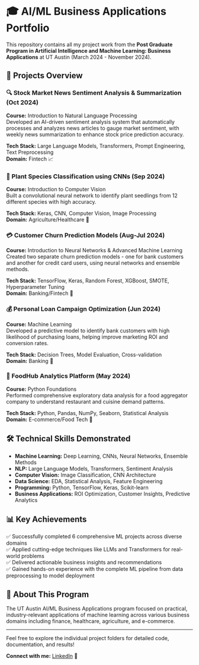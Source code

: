 # 🎓 AI/ML Business Applications Portfolio

This repository contains all my project work from the **Post Graduate Program in Artificial Intelligence and Machine Learning: Business Applications** at UT Austin (March 2024 - November 2024).

## 📁 Projects Overview

### 🔍 Stock Market News Sentiment Analysis & Summarization (Oct 2024)
**Course:** Introduction to Natural Language Processing  
Developed an AI-driven sentiment analysis system that automatically processes and analyzes news articles to gauge market sentiment, with weekly news summarization to enhance stock price prediction accuracy.

**Tech Stack:** Large Language Models, Transformers, Prompt Engineering, Text Preprocessing  
**Domain:** Fintech 📈

### 🌱 Plant Species Classification using CNNs (Sep 2024)
**Course:** Introduction to Computer Vision  
Built a convolutional neural network to identify plant seedlings from 12 different species with high accuracy.

**Tech Stack:** Keras, CNN, Computer Vision, Image Processing  
**Domain:** Agriculture/Healthcare 🌿

### 💳 Customer Churn Prediction Models (Aug-Jul 2024)
**Course:** Introduction to Neural Networks & Advanced Machine Learning  
Created two separate churn prediction models - one for bank customers and another for credit card users, using neural networks and ensemble methods.

**Tech Stack:** TensorFlow, Keras, Random Forest, XGBoost, SMOTE, Hyperparameter Tuning  
**Domain:** Banking/Fintech 🏦

### 💰 Personal Loan Campaign Optimization (Jun 2024)
**Course:** Machine Learning  
Developed a predictive model to identify bank customers with high likelihood of purchasing loans, helping improve marketing ROI and conversion rates.

**Tech Stack:** Decision Trees, Model Evaluation, Cross-validation  
**Domain:** Banking 💼

### 🍔 FoodHub Analytics Platform (May 2024)
**Course:** Python Foundations  
Performed comprehensive exploratory data analysis for a food aggregator company to understand restaurant and cuisine demand patterns.

**Tech Stack:** Python, Pandas, NumPy, Seaborn, Statistical Analysis  
**Domain:** E-commerce/Food Tech 🚀

## 🛠️ Technical Skills Demonstrated

- **Machine Learning:** Deep Learning, CNNs, Neural Networks, Ensemble Methods
- **NLP:** Large Language Models, Transformers, Sentiment Analysis
- **Computer Vision:** Image Classification, CNN Architecture
- **Data Science:** EDA, Statistical Analysis, Feature Engineering
- **Programming:** Python, TensorFlow, Keras, Scikit-learn
- **Business Applications:** ROI Optimization, Customer Insights, Predictive Analytics

## 📊 Key Achievements

✅ Successfully completed 6 comprehensive ML projects across diverse domains  
✅ Applied cutting-edge techniques like LLMs and Transformers for real-world problems  
✅ Delivered actionable business insights and recommendations  
✅ Gained hands-on experience with the complete ML pipeline from data preprocessing to model deployment  

## 🎯 About This Program

The UT Austin AI/ML Business Applications program focused on practical, industry-relevant applications of machine learning across various business domains including finance, healthcare, agriculture, and e-commerce.

---

Feel free to explore the individual project folders for detailed code, documentation, and results! 

**Connect with me:** [LinkedIn](https://www.linkedin.com/in/seethavenkatadri/) 🔗